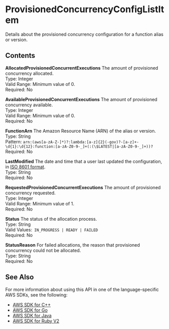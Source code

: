 # ProvisionedConcurrencyConfigListItem<a name="API_ProvisionedConcurrencyConfigListItem"></a>

Details about the provisioned concurrency configuration for a function alias or version\.

## Contents<a name="API_ProvisionedConcurrencyConfigListItem_Contents"></a>

 **AllocatedProvisionedConcurrentExecutions**   <a name="SSS-Type-ProvisionedConcurrencyConfigListItem-AllocatedProvisionedConcurrentExecutions"></a>
The amount of provisioned concurrency allocated\.  
Type: Integer  
Valid Range: Minimum value of 0\.  
Required: No

 **AvailableProvisionedConcurrentExecutions**   <a name="SSS-Type-ProvisionedConcurrencyConfigListItem-AvailableProvisionedConcurrentExecutions"></a>
The amount of provisioned concurrency available\.  
Type: Integer  
Valid Range: Minimum value of 0\.  
Required: No

 **FunctionArn**   <a name="SSS-Type-ProvisionedConcurrencyConfigListItem-FunctionArn"></a>
The Amazon Resource Name \(ARN\) of the alias or version\.  
Type: String  
Pattern: `arn:(aws[a-zA-Z-]*)?:lambda:[a-z]{2}(-gov)?-[a-z]+-\d{1}:\d{12}:function:[a-zA-Z0-9-_]+(:(\$LATEST|[a-zA-Z0-9-_]+))?`   
Required: No

 **LastModified**   <a name="SSS-Type-ProvisionedConcurrencyConfigListItem-LastModified"></a>
The date and time that a user last updated the configuration, in [ISO 8601 format](https://www.iso.org/iso-8601-date-and-time-format.html)\.  
Type: String  
Required: No

 **RequestedProvisionedConcurrentExecutions**   <a name="SSS-Type-ProvisionedConcurrencyConfigListItem-RequestedProvisionedConcurrentExecutions"></a>
The amount of provisioned concurrency requested\.  
Type: Integer  
Valid Range: Minimum value of 1\.  
Required: No

 **Status**   <a name="SSS-Type-ProvisionedConcurrencyConfigListItem-Status"></a>
The status of the allocation process\.  
Type: String  
Valid Values:` IN_PROGRESS | READY | FAILED`   
Required: No

 **StatusReason**   <a name="SSS-Type-ProvisionedConcurrencyConfigListItem-StatusReason"></a>
For failed allocations, the reason that provisioned concurrency could not be allocated\.  
Type: String  
Required: No

## See Also<a name="API_ProvisionedConcurrencyConfigListItem_SeeAlso"></a>

For more information about using this API in one of the language\-specific AWS SDKs, see the following:
+  [AWS SDK for C\+\+](https://docs.aws.amazon.com/goto/SdkForCpp/lambda-2015-03-31/ProvisionedConcurrencyConfigListItem) 
+  [AWS SDK for Go](https://docs.aws.amazon.com/goto/SdkForGoV1/lambda-2015-03-31/ProvisionedConcurrencyConfigListItem) 
+  [AWS SDK for Java](https://docs.aws.amazon.com/goto/SdkForJava/lambda-2015-03-31/ProvisionedConcurrencyConfigListItem) 
+  [AWS SDK for Ruby V2](https://docs.aws.amazon.com/goto/SdkForRubyV2/lambda-2015-03-31/ProvisionedConcurrencyConfigListItem) 